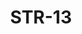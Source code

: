 ﻿---
title: "STR-13"
price: "26700"
size: "2050мм*860мм, 2050мм*960мм"
picture: door15.jpg
description: "Внешняя отделка Влагостойкий МДФ (10 мм), рис. Париж, Цвет Дуб золотистый + ЛАК + ПАТИНА, Внутренняя отделка влагостойкий МДФ (10мм), рис. Париж, Цвет Дуб золотистый + ЛАК + ПАТИНА, Толщина дверного полотна 110 мм, NANO-утепление полотна минеральная плита ISOVER + ПЕНОПОЛИСТИРОЛ + фольгированный ИЗОЛОН, контуров уплотнения 3, 3 петли на подшипнике, Фрезерованный МДФ наличник 10 мм. Пленка Винорит. Основной замок  Гардиан 3211, Накладка на верхний замок С автоматическими шторками, Дополнительный замок Гардиан 3001, Цилиндр APECS ключ-вертушка, Броненакладка на цилиндр Врезная, Задвижка «Ночной сторож», Ручка Аверс Хром, Эксцентрик"
---
